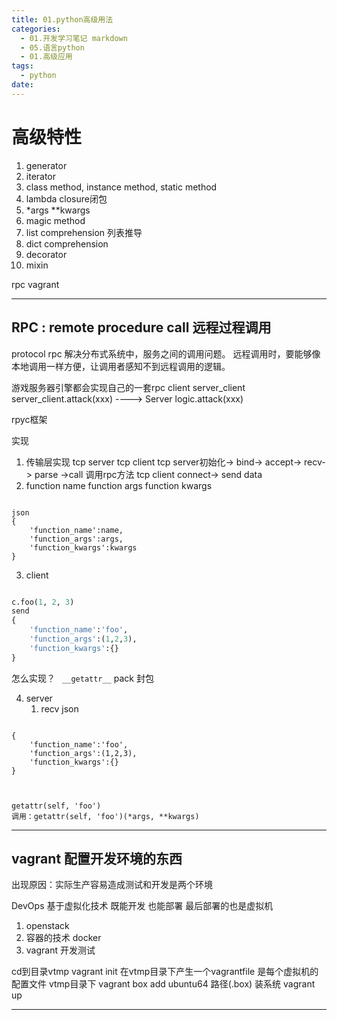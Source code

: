 ```yaml
---
title: 01.python高级用法
categories:
  - 01.开发学习笔记 markdown
  - 05.语言python
  - 01.高级应用
tags:
  - python
date:
---
```


# 高级特性

1. generator
2. iterator
3. class method, instance method, static method
4. lambda closure闭包
5. *args **kwargs
6. magic method
7. list comprehension 列表推导
8. dict comprehension
9. decorator
10. mixin

rpc
vagrant

------------------

## RPC : remote procedure call    远程过程调用

protocol
rpc
解决分布式系统中，服务之间的调用问题。
远程调用时，要能够像本地调用一样方便，让调用者感知不到远程调用的逻辑。


游戏服务器引擎都会实现自己的一套rpc
client
    server_client   server_client.attack(xxx)
---->
Server
    logic.attack(xxx)


rpyc框架


实现
1. 传输层实现 tcp server tcp client
    tcp server初始化-> bind-> accept-> recv-> parse ->call 调用rpc方法
    tcp client connect-> send data
2. function name function args function kwargs
    
```

json
{
    'function_name':name,
    'function_args':args,
    'function_kwargs':kwargs
}

```

3. client
    

```python

c.foo(1, 2, 3)
send
{
    'function_name':'foo',
    'function_args':(1,2,3),
    'function_kwargs':{}
}

```

怎么实现？
` __getattr__` pack 封包

4. server
    1. recv json
 
```

{
    'function_name':'foo',
    'function_args':(1,2,3),
    'function_kwargs':{}
}
    
```

```

getattr(self, 'foo')
调用：getattr(self, 'foo')(*args, **kwargs)

```



------------------


## vagrant 配置开发环境的东西

出现原因：实际生产容易造成测试和开发是两个环境

DevOps
基于虚拟化技术 既能开发 也能部署  最后部署的也是虚拟机
1. openstack
2. 容器的技术 docker
3. vagrant 开发测试

cd到目录vtmp
vagrant init
在vtmp目录下产生一个vagrantfile 是每个虚拟机的配置文件
vtmp目录下 vagrant box add ubuntu64 路径(.box)
装系统 vagrant up

------------------
